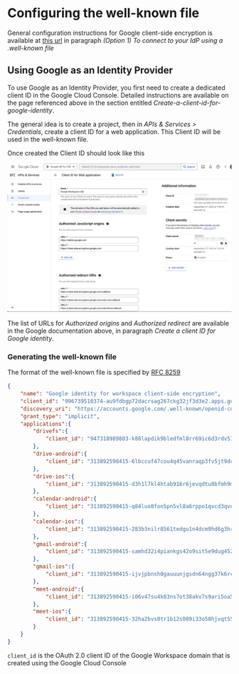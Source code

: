 <h1> Configuring the well-known file</h1>

General configuration instructions for Google client-side encryption is available at [this url](https://support.google.com/a/answer/10743588) in paragraph *(Option 1) To connect to your IdP using a .well-known file*



## Using Google as an Identity Provider

To use Google as an Identity Provider, you first need to create a dedicated client ID in the Google Cloud Console.  Detailed instructions are available on the page referenced above in the section entitled *Create-a-client-id-for-google-identity*.

The general idea is to create a project, then in *APIs & Services > Credentials*, create a client ID for a web application. This Client ID will be used in the well-known file.

Once created the Client ID should look like this

![Create Client ID](./images/oauth-client-id-created-in-the-console.png)

The list of URLs for *Authorized origins* and *Authorized redirect* are available in the Google documentation above, in paragraph *Create a client ID for Google identity*.


### Generating the well-known file


The format of the well-known file is specified by [RFC 8259](https://tools.ietf.org/html/rfc8259)



```json
{
    "name": "Google identity for workspace client-side encryption",
    "client_id": "996739510374-au9fdbgp72dacrsag267ckg32jf3d3e2.apps.googleusercontent.com",
    "discovery_uri": "https://accounts.google.com/.well-known/openid-configuration",
    "grant_type": "implicit",
    "applications":{
        "drivefs":{
            "client_id": "947318989803-k88lapdik9bledfml8rr69ic6d3rdv57.apps.googleusercontent.com"
        },
        "drive-android":{
            "client_id": "313892590415-6lbccuf47cou4q45vanraqp3fv5jt9do.apps.googleusercontent.com"
        },
        "drive-ios":{
            "client_id": "313892590415-d3h1l7kl4htab916r6jevqdtu8bfmh9m.apps.googleusercontent.com"
        },
        "calendar-android":{
            "client_id": "313892590415-q84luo8fon5pn5vl8a6rppo1qvcd3qvn.apps.googleusercontent.com"
        },
        "calendar-ios":{
            "client_id": "313892590415-283b3nilr8561tedgu1n4dcm9hd6g3hr.apps.googleusercontent.com"
        },
        "gmail-android":{
            "client_id": "313892590415-samhd32i4piankgs42o9sit5e9dug452.apps.googleusercontent.com"
        },
        "gmail-ios":{
            "client_id": "313892590415-ijvjpbnsh0gauuunjgsdn64ngg37k6rc.apps.googleusercontent.com"
        },
        "meet-android":{
            "client_id": "313892590415-i06v47su4k03ns7ot38akv7s9ari5oa5.apps.googleusercontent.com"
        },
        "meet-ios":{
            "client_id": "313892590415-32ha2bvs0tr1b12s089i33o58hjvqt55.apps.googleusercontent.com"
        }
    } 
}
```


`client_id` is the OAuth 2.0 client ID of the Google Workspace domain that is created using the Google Cloud Console


